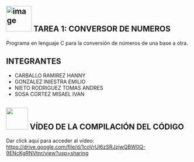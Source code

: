 ## <img width="70" alt="image" src="https://media4.giphy.com/media/v1.Y2lkPTc5MGI3NjExeDRiNTJ5dW5vZXh6ajBvZnN0dXNuMnhicWJsajE4aXh1Zm5zb2JhMyZlcD12MV9pbnRlcm5hbF9naWZfYnlfaWQmY3Q9cw/hiJ9ypGI5tIKdwKoK2/giphy.gif"> TAREA 1: CONVERSOR DE NUMEROS
Programa en lenguaje C para la conversión de números de una base a otra.

## INTEGRANTES 
- CARBALLO RAMIREZ HANNY
- GONZALEZ INIESTRA EMILIO
- NIETO RODRIGUEZ TOMAS ANDRES
- SOSA CORTEZ MISAEL IVAN

## <img src='https://media1.giphy.com/media/v1.Y2lkPTc5MGI3NjExYnF4emxmYjMyYXNlaXV1enV5MTA4bXhmNzlkcmZ1MHQxZ3B1MG5uNyZlcD12MV9pbnRlcm5hbF9naWZfYnlfaWQmY3Q9cw/mVIr0FQLRnR7eEFwGR/giphy.gif' height='60'> VÍDEO DE LA COMPILACIÓN DEL CÓDIGO
Dar click aquí para acceder al vídeo: https://drive.google.com/file/d/1coVrUl6zSRJzjwQBW0Q-9ENcKgRNVtnr/view?usp=sharing
